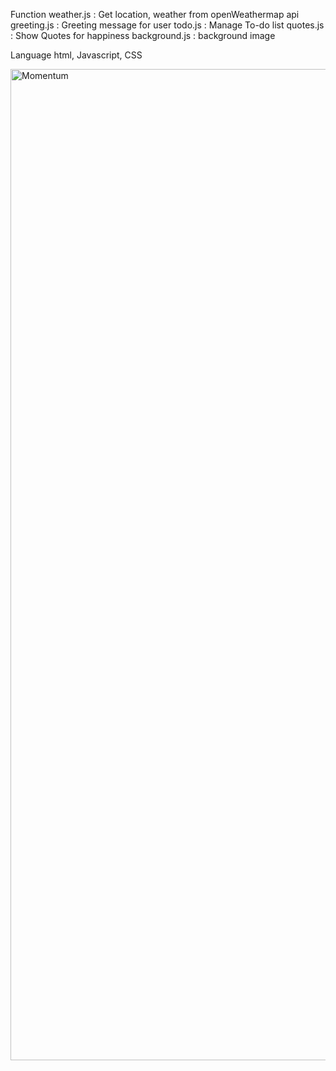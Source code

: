 Function
  weather.js :  Get location, weather from openWeathermap api
  greeting.js :  Greeting message for user
  todo.js :  Manage To-do list
  quotes.js : Show Quotes for happiness
  background.js : background image
  
 Language
  html, Javascript, CSS


 <img width="1586" alt="Momentum" src="https://user-images.githubusercontent.com/74134434/222871963-068fefa8-4acb-4368-950b-1182fa59b535.png">
